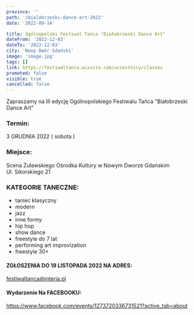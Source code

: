 ```yaml
---
province: ''
path: '/bialobrzeski-dance-art-2022'
date: '2022-09-14'

title: Ogólnopolski Festiwal Tańca "Białobrzeski Dance Art"
dateFrom: '2022-12-03'
dateTo: '2022-12-03'
city: 'Nowy Dwór Gdański'
image: 'image.jpg'
tags: []
link: https://festiwaltanca.wixsite.com/uczestnicy/classes
promoted: false
visible: true
cancelled: false
---
```

Zapraszamy na III edycję Ogólnopolskiego Festiwalu Tańca "Białobrzeski Dance Art"

### Termin:
3 GRUDNIA 2022 ( sobota )

### Miejsce:
Scena Żuławskiego Ośrodka Kultury w Nowym Dworze Gdańskim \
Ul. Sikorskiego 21

### KATEGORIE TANECZNE:
- taniec klasyczny
- modern
- jazz
- inne formy
- hip hop
- show dance
- freestyle do 7 lat
- performing art improvization
- freestyle 30+

#### ZGŁOSZENIA DO 19 LISTOPADA 2022 NA ADRES:
festiwaltanca@interia.pl

#### Wydarzenie Na FACEBOOKU:
https://www.facebook.com/events/1273720336731521?active_tab=about
